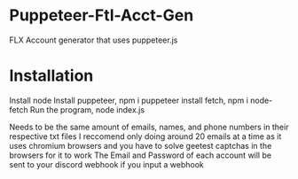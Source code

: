 # Puppeteer-Ftl-Acct-Gen
FLX Account generator that uses puppeteer.js 

# Installation 
Install node 
Install puppeteer, npm i puppeteer 
install fetch, npm i node-fetch 
Run the program, node index.js 

Needs to be the same amount of emails, names, and phone numbers in their respective txt files 
I reccomend only doing around 20 emails at a time as it uses chromium browsers and you have to solve geetest captchas in the browsers for it to work
The Email and Password of each account will be sent to your discord webhook if you input a webhook 

